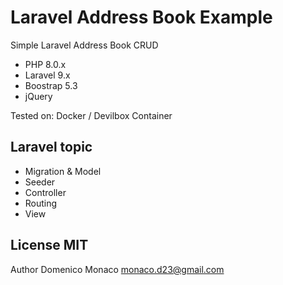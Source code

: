 # Laravel Address Book Example
Simple Laravel Address Book CRUD

+ PHP 8.0.x
+ Laravel 9.x
+ Boostrap 5.3
+ jQuery

Tested on: Docker / Devilbox Container

## Laravel topic

+ Migration & Model
+ Seeder
+ Controller
+ Routing
+ View

## License MIT
Author Domenico Monaco monaco.d23@gmail.com